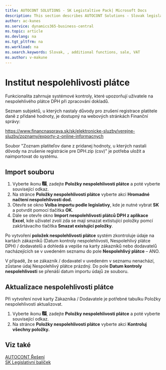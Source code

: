 ```yaml
---
title: AUTOCONT SOLUTIONS - SK Legistaltive Pack| Microsoft Docs
description: This section describes AUTOCONT Solutions - Slovak legislation
author: ac-kunes
ms.service: dynamics365-business-central
ms.topic: article
ms.devlang: na
ms.tgt_pltfrm: na
ms.workload: na
ms.search.keywords: Slovak, , additional functions, sale, VAT
ms.author: v-makune
---
```


# Institut nespolehlivosti plátce

Funkcionalita zahrnuje systémové kontroly, které upozorňují uživatele na nespolehlivého plátce DPH při zpracování dokladů. 

Seznam subjektů, u kterých nastaly důvody pro zrušení registrace platitele daně z přidané hodnoty, je dostupný na webových stránkách Finanční správy:

https://www.financnasprava.sk/sk/elektronicke-sluzby/verejne-sluzby/zoznamy/exporty-z-online-informacnych

Soubor "Zoznam platiteľov dane z pridanej hodnoty, u kterých nastali dôvody na zrušenie registrácie pre DPH.zip (csv)" je potřeba uložit a naimportovat do systému.

## Import souboru

1. Vyberte ikonu ![Žárovky, která otevře funkci Řekněte mi](media/ui-search/search_small.png "Řekněte mi, co chcete dělat"), zadejte **Položky nespolehlivosti plátce** a poté vyberte související odkaz.
2. Na stránce **Položky nespolehlivosti plátce** vyberte akci **Hromadné načtení nespolehlivosti dod.**
3. Otevře se okno **Volba importu podle legislativy**, kde je nutné vybrat **SK** a potvrdit pomocí tlačítka **OK**.
4. Dále se otevře okno **Import nespolehlivosti plátců DPH z aplikace Excel**, kde uživatel zvolí zda se mají smazat extistující položky pomcí zakšrtávacího tlačítka **Smazat existující položky**.

Po vytvoření **položek nespolehlivosti plátce** systém zkontroluje údaje na kartách zákazníků (Datum kontroly nespolehlivosti, Nespolehlivý plátce DPH) / dodavatelů a dohledá a vepíše na karty zákazníků nebo dodavatelů nacházejících se v uvedeném seznamu do pole **Nespolehlivý plátce** – ANO.

V případě, že se zákazník / dodavatel v uvedeném v seznamu nenachází, zůstane údaj Nespolehlivý plátce prázdný. Do pole **Datum kontroly nespolehlivosti** se přenáší datum importu údajů ze souboru.

## Aktualizace nespolehlivosti plátce

Při vytvoření nové karty Zákazníka / Dodavatele je potřebné tabulku Položky nespolehlivosti aktualizovat.

1. Vyberte ikonu ![Žárovky, která otevře funkci Řekněte mi](media/ui-search/search_small.png "Řekněte mi, co chcete dělat"), zadejte **Položky nespolehlivosti plátce** a poté vyberte související odkaz.
2. Na stránce **Položky nespolehlivosti plátce** vyberte akci **Kontroluj všechny položky.**

## Viz také 
[AUTOCONT Řešení](../index.md)  
[SK Legislativní balíček](ac-sk-legislative-pack.md)